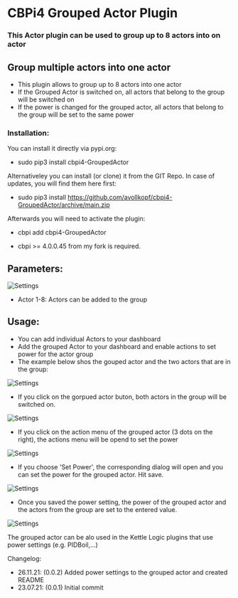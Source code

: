 # CBPi4 Grouped Actor Plugin

### This Actor plugin can be used to group up to 8 actors into on actor

## Group multiple actors into one actor
- This plugin allows to group up to 8 actors into one actor
- If the Grouped Actor is switched on, all actors that belong to the group will be switched on
- If the power is changed for the grouped actor, all actors that belong to the group will be set to the same power

### Installation:

You can install it directly via pypi.org:	
- sudo pip3 install cbpi4-GroupedActor 

Alternativeley you can install (or clone) it from the GIT Repo. In case of updates, you will find them here first:
- sudo pip3 install https://github.com/avollkopf/cbpi4-GroupedActor/archive/main.zip

Afterwards you will need to activate the plugin:
- cbpi add cbpi4-GroupedActor
	
- cbpi >= 4.0.0.45 from my fork is required. 

## Parameters:

![Settings](https://github.com/avollkopf/cbpi4-GroupedActor/blob/main/cbpi4-groupedActor-setting.png?raw=true)

- Actor 1-8: Actors can be added to the group

## Usage:

- You can add individual Actors to your dashboard
- Add the grouped Actor to your dashboard and enable actions to set power for the actor group
- The example below shos the gouped actor and the two actors that are in the group:

![Settings](https://github.com/avollkopf/cbpi4-GroupedActor/blob/main/cbpi4-actorgroup.png?raw=true)

- If you click on the gorpued actor buton, both actors in the group will be switched on.

![Settings](https://github.com/avollkopf/cbpi4-GroupedActor/blob/main/cbpi4-actorgroup-active.png?raw=true)

- If you click on the action menu of the grouped actor (3 dots on the right), the actions menu will be opend to set the power

![Settings](https://github.com/avollkopf/cbpi4-GroupedActor/blob/main/cbpi4-actorgroup-actionmenu.png?raw=true)

- If you choose 'Set Power', the corresponding dialog will open and you can set the power for the grouped actor. Hit save.

![Settings](https://github.com/avollkopf/cbpi4-GroupedActor/blob/main/cbpi4-setpower.png?raw=true)

- Once you saved the power setting, the power of the grouped actor and the actors from the group are set to the entered value.

![Settings](https://github.com/avollkopf/cbpi4-GroupedActor/blob/main/cbpi4-groupedActor-power.png?raw=true)

The grouped actor can be alo used in the Kettle Logic plugins that use power settings (e.g. PIDBoil,...)

Changelog:

- 26.11.21: (0.0.2) Added power settings to the grouped actor and created README
- 23.07.21: (0.0.1) Initial commit
